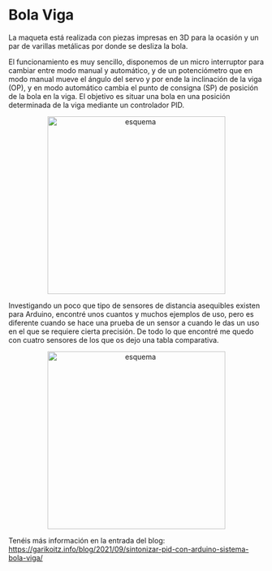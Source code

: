 # Bola Viga

La maqueta está realizada con piezas impresas en 3D para la ocasión y un par de varillas metálicas por donde se desliza la bola.

El funcionamiento es muy sencillo, disponemos de un micro interruptor para cambiar entre modo manual y automático, y de un potenciómetro que en modo manual mueve el ángulo del servo y por ende la inclinación de la viga (OP), y en modo automático cambia el punto de consigna (SP) de posición de la bola en la viga. El objetivo es situar una bola en una posición determinada de la viga mediante un controlador PID.

<p align="center">
  <img src="https://garikoitz.info/blog/wp-content/uploads/2022/06/Boceto03_bolaviga_control.png" width="350" alt="esquema">
</p>

Investigando un poco que tipo de sensores de distancia asequibles existen para Arduino, encontré unos cuantos y muchos ejemplos de uso, pero es diferente cuando se hace una prueba de un sensor a cuando le das un uso en el que se requiere cierta precisión. De todo lo que encontré me quedo con cuatro sensores de los que os dejo una tabla comparativa.

<p align="center">
  <img src="https://garikoitz.info/blog/wp-content/uploads/2021/12/Tabla_sensores.png" width="350" alt="esquema">
</p>

Tenéis más información en la entrada del blog: https://garikoitz.info/blog/2021/09/sintonizar-pid-con-arduino-sistema-bola-viga/

